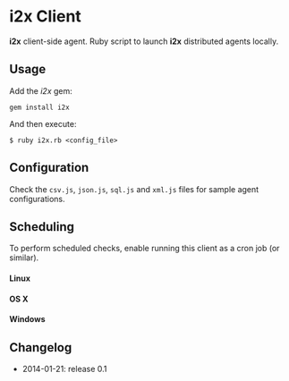 # i2x Client

**i2x** client-side agent. Ruby script to launch **i2x** distributed agents locally.

## Usage

Add the _i2x_ gem:

    gem install i2x

And then execute:

    $ ruby i2x.rb <config_file>

## Configuration

Check the `csv.js`, `json.js`, `sql.js` and `xml.js` files for sample agent configurations.

## Scheduling

To perform scheduled checks, enable running this client as a cron job (or similar).

#### Linux

#### OS X

#### Windows

## Changelog

- 2014-01-21: release 0.1